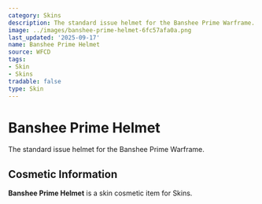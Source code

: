 ```yaml
---
category: Skins
description: The standard issue helmet for the Banshee Prime Warframe.
image: ../images/banshee-prime-helmet-6fc57afa0a.png
last_updated: '2025-09-17'
name: Banshee Prime Helmet
source: WFCD
tags:
- Skin
- Skins
tradable: false
type: Skin
---
```


# Banshee Prime Helmet

The standard issue helmet for the Banshee Prime Warframe.

## Cosmetic Information

**Banshee Prime Helmet** is a skin cosmetic item for Skins.

